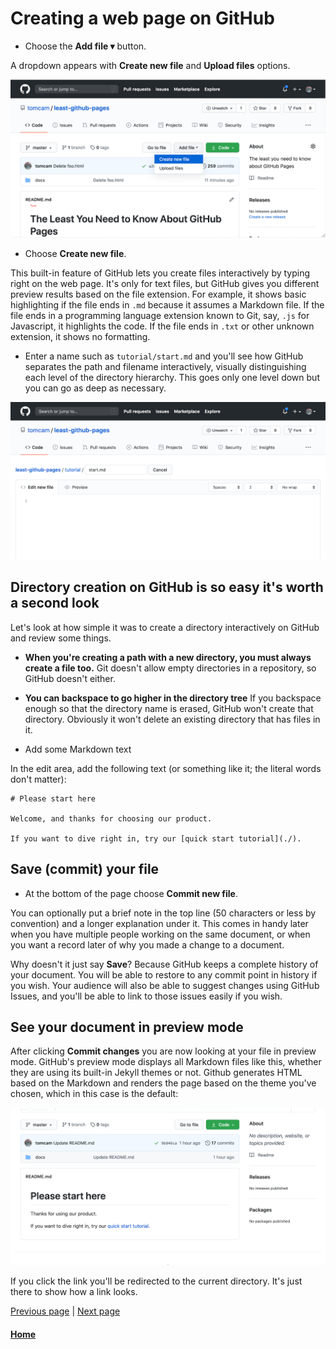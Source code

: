 # Creating a web page on GitHub

* Choose the **Add file ▾** button.

A dropdown appears with **Create new file** and **Upload files** options.

![Screenshot showing GitHub's Add file button selected](./assets/github-create-new-file-1024x514.png)

* Choose **Create new file**.

This built-in feature of GitHub lets you create files interactively by typing right on the web page.
It's only for text files, but GitHub gives you different preview results based on the file
extension. For example, it shows basic highlighting if the file ends in `.md` because it
assumes a Markdown file. If the file ends in a programming language extension known to Git, 
say, `.js` for Javascript, it highlights the code. 
If the file ends in `.txt` or other unknown extension, it shows no formatting.

* Enter a name such as `tutorial/start.md` and you'll see how GitHub separates the path and filename
interactively, visually distinguishing each level of the directory
hierarchy. This goes only one level down but you can go as deep as necessary.

![Each slash creates a new directory](./assets/github-enter-start-slash-filename-1024x512.png)

## Directory creation on GitHub is so easy it's worth a second look

Let's look at how simple it was to create a directory interactively on GitHub and review some things.
* **When you're creating a path with a new directory, you must always create a file too.** 
Git doesn't allow empty directories in a repository, so GitHub doesn't either.
* **You can backspace to go higher in the directory tree** If you backspace enough so that
the directory name is erased, GitHub won't create that directory. 
Obviously it won't delete an existing directory that has files in it.

* Add some Markdown text

In the edit area, add the following text (or something like it; the literal words don't matter):

```
# Please start here

Welcome, and thanks for choosing our product.

If you want to dive right in, try our [quick start tutorial](./). 
```

## Save (commit) your file

* At the bottom of the page choose **Commit new file**.

You can optionally put a brief note in the top line (50 characters or less by convention)
and a longer explanation under it. This comes in handy later when you have multiple
people working on the same document, or when you want a record later of why you
made a change to a document.

Why doesn't it just say **Save**? Because GitHub keeps a complete history of your document.
You will be able to restore to any commit point in history if you wish. Your audience will
also be able to suggest changes using GitHub Issues, and you'll be able to link to those
issues easily if you wish.

## See your document in preview mode

After clicking **Commit changes** you are now looking at your file in preview mode. 
GitHub's preview mode displays all Markdown files like this, whether they are using its built-in Jekyll themes or not.
Github generates HTML based on the Markdown and renders the page based on the theme you've chosen,
which in this case is the default:

![Screen shot of new README.md file in GitHub preview](./assets/github-pages-example-readme-1024x512.png)

If you click the link you'll be redirected to the current directory. It's just there to show how a link looks.

[Previous page](github-pages-create-readme.md) | [Next page](github-pages-directory-file-usage.md)

#### [Home](./README.md) 
